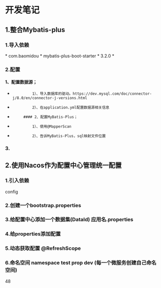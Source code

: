# 开发笔记

## 1.整合Mybatis-plus

### 1.导入依赖

<dependency>
 *             <groupId>com.baomidou</groupId>
 *             <artifactId>mybatis-plus-boot-starter</artifactId>
 *             <version>3.2.0</version>
 *      </dependency>

### 2.配置

####  1、配置数据源；

 *              1）、导入数据库的驱动。https://dev.mysql.com/doc/connector-j/8.0/en/connector-j-versions.html
 *              2）、在application.yml配置数据源相关信息
 *          #### 2、配置MyBatis-Plus；
 *              1）、使用@MapperScan
 *              2）、告诉MyBatis-Plus，sql映射文件位置

### 3.

## 2.使用Nacos作为配置中心管理统一配置

### 1.引入依赖

config

### 2.创建一个bootstrap.properties

### 3.给配置中心添加一个数据集(DataId) 应用名.properties

### 4.给properties添加配置

### 5.动态获取配置 @RefreshScope

### 6.命名空间 namespace test prop dev (每一个微服务创建自己命名空间)

48